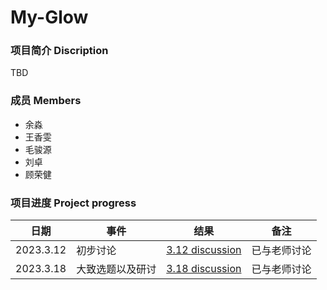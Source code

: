 # My-Glow
### 项目简介 Discription

TBD

### 成员 Members

* 余淼
* 王香雯
* 毛骏源
* 刘卓
*  顾荣健

### 项目进度 Project progress

| 日期      | 事件     | 结果                                                    | 备注           |
| --------- | -------- | ------------------------------------------------------- | -------------- |
| 2023.3.12 | 初步讨论 | [3.12 discussion](https://github.com/OSH-2023/-GLMWY/blob/main/docs/discussion/3.12%20discussion.md) | 已与老师讨论 |
| 2023.3.18 | 大致选题以及研讨 | [3.18 discussion](https://github.com/OSH-2023/-GLMWY/blob/main/docs/discussion/3.18%20discussion.md)  |   已与老师讨论        |

